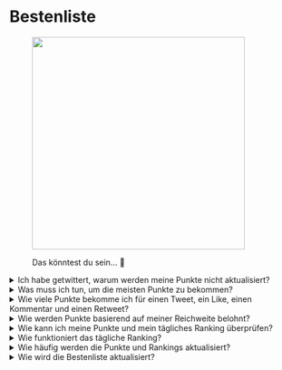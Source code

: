 # Bestenliste



<figure><img src="../../../.gitbook/assets/Prometheus_Throne.png" alt="" width="375"><figcaption><p>Das könntest du sein... 👀</p></figcaption></figure>

<details>

<summary>Ich habe getwittert, warum werden meine Punkte nicht aktualisiert?</summary>

Wir aktualisieren die Daten alle 24 Stunden, sodass deine Punktzahl entsprechend aktualisiert wird. Beachte jedoch, dass ein Tweet zunächst eine bestimmte Menge an Interaktionen (Ansichten, Likes, Kommentare, Retweets) haben muss, um von [LunarCrush](lunarcrush-test.md) gezählt zu werden. Dies kann zu einer Verzögerung von bis zu 48 Stunden führen. Es ist erwähnenswert, dass es keine Begrenzung für die Anzahl der Tweets gibt, die du an einem Tag veröffentlichen kannst. Wenn du häufig und konsequent tweetest, haben die Verarbeitungsverzögerungen von LunarCrush einen geringeren Einfluss.

</details>

<details>

<summary>Was muss ich tun, um die meisten Punkte zu bekommen?</summary>

Um die höchsten Punkte für die Saison zu sichern, ist das Ziel, jeden Tag eine hohe Position in den Rankings anzustreben. Konstant unter den Top 300 Teilnehmern zu sein, bildet eine solide Grundlage, aber eine prominente Platzierung ist eine Leistung, die die maximalen Punkte sichert.

Eine regelmäßige Präsenz ist entscheidend, um keine täglichen Punkte zu verpassen. Um deine täglichen Punkte weiter zu optimieren, beachte diese bewährten Methoden:

Nutze den [LunarCrush](lunarcrush-test.md)-Einflusswert. Halte einen konsistenten Veröffentlichungsplan ein (10-40 Mal täglich für Top-Influencer). Verwende genaue $tickers und #hashtags (#XBorg, $XBG und #XBG). Biete wertvollen Inhalt, um deine Follower zu engagieren. Interagiere mit relevanten Beiträgen, insbesondere solchen, die sich auf Tokens, Börsen oder NFTs beziehen, für die du dich begeisterst. Priorisiere visuelle Attraktivität durch die Verwendung hochwertiger Bilder. Markiere andere einflussreiche Personen und bemerkenswerte Persönlichkeiten, die mit den von dir fokussierten Tokens verbunden sind. Vermeide übermäßigen Einsatz irrelevanter Hashtags, um Spam zu verhindern.

</details>

<details>

<summary>Wie viele Punkte bekomme ich für einen Tweet, ein Like, einen Kommentar und einen Retweet?</summary>

Da wir uns auf [LunarCrush](lunarcrush-test.md) verlassen, vergeben wir keine Punkte für isolierte Aktionen. LunarCrush misst dein Gesamtengagement für das XBorg-Projekt im Laufe des Tages und generiert ein Ranking. Basierend auf diesem täglichen Ranking sammelt der Spieler Punkte. Weitere Details zur Generierung des Einflussrankings findest du in den [FAQs von LunarCrush](https://lunarcrush.com/faq/how-does-lunarcrush-calculate-social-influence).

</details>

<details>

<summary>Wie werden Punkte basierend auf meiner Reichweite belohnt?</summary>

Die kumulativen Engagement-Aktivitäten, einschließlich Aktionen wie Tweets, Likes, Retweets, Kommentare und Follower, spielen eine Rolle bei der Bestimmung deines täglichen Einflussrankings, gemessen von LunarCrush. XBorg vergibt auf täglicher Basis während der Phase Punkte basierend auf diesem Ranking. Eine höhere Platzierung am Ende der Phase führt zu einer größeren Belohnung.

</details>

<details>

<summary>Wie kann ich meine Punkte und mein tägliches Ranking überprüfen?</summary>

Besuche <mark style="color:red;">**{LINK ZUR BESTENLISTE}**</mark>. Das Ranking wird alle 24 Stunden aktualisiert.

</details>

<details>

<summary>Wie funktioniert das tägliche Ranking?</summary>

Basierend auf deinem Ranking, das von LunarCrush aus den letzten 24 Stunden berechnet und gemessen wird, erhältst du täglich Punkte.

Die Punkte werden wie folgt vergeben:

* 1. Platz: 100 Punkte
* 2. Platz: 95 Punkte
* 3. Platz: 90 Punkte
* 4. Platz: 88 Punkte
* 5. Platz: 86 Punkte

Für nachfolgende Platzierungen:

* 6. bis 10. Platz: Punkte nehmen von 84 bis 80 ab
* 11. bis 15. Platz: Punkte nehmen von 75 bis 71 ab

Für größere Gruppenplatzierungen:

* 16. bis 25. Platz: Alle erhalten 70 Punkte
* 26. bis 35. Platz: Alle erhalten 65 Punkte
* 36. bis 50. Platz: Alle erhalten 60 Punkte
* 51. bis 70. Platz: Alle erhalten 55 Punkte
* 71. bis 100. Platz: Alle erhalten 50 Punkte
* 101. bis 150. Platz: Alle erhalten 40 Punkte
* 151. bis 200. Platz: Alle erhalten 30 Punkte
* 201. bis 240. Platz: Alle erhalten 20 Punkte
* 241. bis 270. Platz: Alle erhalten 15 Punkte
* 271. bis 290. Platz: Alle erhalten 10 Punkte
* 291. bis 300. Platz: Alle erhalten 5 Punkte

Wenn dein Rang über den 300. Platz hinaus fällt, erhältst du an diesem Tag keine Punkte. Aber das ist der Vorteil dieses Rankings: Jeden Tag hast du eine neue Chance, dich zu beweisen.

Wir hoffen, dass diese Aufschlüsselung Klarheit darüber schafft, wie Punkte gesammelt werden.

</details>

<details>

<summary>Wie häufig werden die Punkte und Rankings aktualisiert?</summary>

Wir führen täglich eine Datenextraktion durch und vergeben Punkte an die Top 300 Influencer des Tages. Dadurch ändert sich die Bestenliste alle 24 Stunden.

</details>

<details>

<summary>Wie wird die Bestenliste aktualisiert?</summary>

Jeden Tag erhältst du Punkte entsprechend deinem täglichen Rang. Diese Punkte werden täglich akkumuliert, um die Bestenliste zu erstellen. Diese Bestenliste spielt eine entscheidende Rolle bei der Bestimmung deiner Belohnungen am Ende der Qualifikations- oder Saisonphase.

</details>